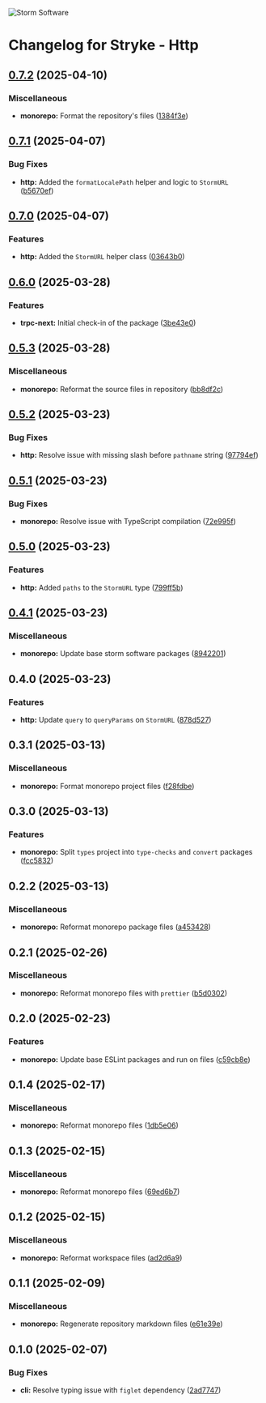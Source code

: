 ![Storm Software](https://public.storm-cdn.com/brand-banner.png)

# Changelog for Stryke - Http

## [0.7.2](https://github.com/storm-software/stryke/releases/tag/http%400.7.2) (2025-04-10)

### Miscellaneous

- **monorepo:** Format the repository's files
  ([1384f3e](https://github.com/storm-software/stryke/commit/1384f3e))

## [0.7.1](https://github.com/storm-software/stryke/releases/tag/http%400.7.1) (2025-04-07)

### Bug Fixes

- **http:** Added the `formatLocalePath` helper and logic to `StormURL`
  ([b5670ef](https://github.com/storm-software/stryke/commit/b5670ef))

## [0.7.0](https://github.com/storm-software/stryke/releases/tag/http%400.7.0) (2025-04-07)

### Features

- **http:** Added the `StormURL` helper class
  ([03643b0](https://github.com/storm-software/stryke/commit/03643b0))

## [0.6.0](https://github.com/storm-software/stryke/releases/tag/http%400.6.0) (2025-03-28)

### Features

- **trpc-next:** Initial check-in of the package
  ([3be43e0](https://github.com/storm-software/stryke/commit/3be43e0))

## [0.5.3](https://github.com/storm-software/stryke/releases/tag/http%400.5.3) (2025-03-28)

### Miscellaneous

- **monorepo:** Reformat the source files in repository
  ([bb8df2c](https://github.com/storm-software/stryke/commit/bb8df2c))

## [0.5.2](https://github.com/storm-software/stryke/releases/tag/http%400.5.2) (2025-03-23)

### Bug Fixes

- **http:** Resolve issue with missing slash before `pathname` string
  ([97794ef](https://github.com/storm-software/stryke/commit/97794ef))

## [0.5.1](https://github.com/storm-software/stryke/releases/tag/http%400.5.1) (2025-03-23)

### Bug Fixes

- **monorepo:** Resolve issue with TypeScript compilation
  ([72e995f](https://github.com/storm-software/stryke/commit/72e995f))

## [0.5.0](https://github.com/storm-software/stryke/releases/tag/http%400.5.0) (2025-03-23)

### Features

- **http:** Added `paths` to the `StormURL` type
  ([799ff5b](https://github.com/storm-software/stryke/commit/799ff5b))

## [0.4.1](https://github.com/storm-software/stryke/releases/tag/http%400.4.1) (2025-03-23)

### Miscellaneous

- **monorepo:** Update base storm software packages
  ([8942201](https://github.com/storm-software/stryke/commit/8942201))

## 0.4.0 (2025-03-23)

### Features

- **http:** Update `query` to `queryParams` on `StormURL`
  ([878d527](https://github.com/storm-software/stryke/commit/878d527))

## 0.3.1 (2025-03-13)

### Miscellaneous

- **monorepo:** Format monorepo project files
  ([f28fdbe](https://github.com/storm-software/stryke/commit/f28fdbe))

## 0.3.0 (2025-03-13)

### Features

- **monorepo:** Split `types` project into `type-checks` and `convert` packages
  ([fcc5832](https://github.com/storm-software/stryke/commit/fcc5832))

## 0.2.2 (2025-03-13)

### Miscellaneous

- **monorepo:** Reformat monorepo package files
  ([a453428](https://github.com/storm-software/stryke/commit/a453428))

## 0.2.1 (2025-02-26)

### Miscellaneous

- **monorepo:** Reformat monorepo files with `prettier`
  ([b5d0302](https://github.com/storm-software/stryke/commit/b5d0302))

## 0.2.0 (2025-02-23)

### Features

- **monorepo:** Update base ESLint packages and run on files
  ([c59cb8e](https://github.com/storm-software/stryke/commit/c59cb8e))

## 0.1.4 (2025-02-17)

### Miscellaneous

- **monorepo:** Reformat monorepo files
  ([1db5e06](https://github.com/storm-software/stryke/commit/1db5e06))

## 0.1.3 (2025-02-15)

### Miscellaneous

- **monorepo:** Reformat monorepo files
  ([69ed6b7](https://github.com/storm-software/stryke/commit/69ed6b7))

## 0.1.2 (2025-02-15)

### Miscellaneous

- **monorepo:** Reformat workspace files
  ([ad2d6a9](https://github.com/storm-software/stryke/commit/ad2d6a9))

## 0.1.1 (2025-02-09)

### Miscellaneous

- **monorepo:** Regenerate repository markdown files
  ([e61e39e](https://github.com/storm-software/stryke/commit/e61e39e))

## 0.1.0 (2025-02-07)

### Bug Fixes

- **cli:** Resolve typing issue with `figlet` dependency
  ([2ad7747](https://github.com/storm-software/stryke/commit/2ad7747))
